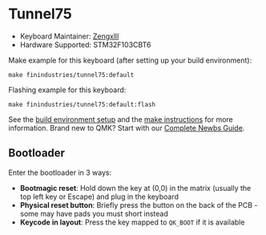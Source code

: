 # Tunnel75

-   Keyboard Maintainer: [Zengxlll](https://github.com/Zengxlll)
-   Hardware Supported: STM32F103CBT6

Make example for this keyboard (after setting up your build environment):

    make finindustries/tunnel75:default

Flashing example for this keyboard:

    make finindustries/tunnel75:default:flash

See the [build environment setup](https://docs.qmk.fm/#/getting_started_build_tools) and the [make instructions](https://docs.qmk.fm/#/getting_started_make_guide) for more information. Brand new to QMK? Start with our [Complete Newbs Guide](https://docs.qmk.fm/#/newbs).

## Bootloader

Enter the bootloader in 3 ways:

-   **Bootmagic reset**: Hold down the key at (0,0) in the matrix (usually the top left key or Escape) and plug in the keyboard
-   **Physical reset button**: Briefly press the button on the back of the PCB - some may have pads you must short instead
-   **Keycode in layout**: Press the key mapped to `QK_BOOT` if it is available
